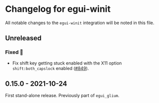 # Changelog for egui-winit

All notable changes to the `egui-winit` integration will be noted in this file.


## Unreleased

### Fixed 🐛
* Fix shift key getting stuck enabled with the X11 option `shift:both_capslock` enabled ([#849](https://github.com/emilk/egui/pull/849)).

## 0.15.0 - 2021-10-24
First stand-alone release. Previously part of `egui_glium`.
